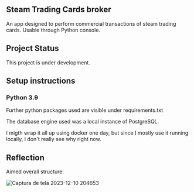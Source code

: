 ## Steam Trading Cards broker

An app designed to perform commercial transactions of steam trading cards. Usable through Python console.

## Project Status

This project is under development.

## Setup instructions

### Python 3.9

Further python packages used are visible under requirements.txt

The database engine used was a local instance of PostgreSQL.

I migth wrap it all up using docker one day, but since I mostly use it running locally, I don't really see why right now.

## Reflection

Aimed overall structure:

![Captura de tela 2023-12-10 204653](https://github.com/ThiagoLuka/SteamTrading/assets/7564094/ac2f6ebe-68e5-43ef-acd9-c88520f59ade)

